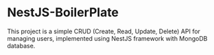 # NestJS-BoilerPlate
This project is a simple CRUD (Create, Read, Update, Delete) API for managing users, implemented using NestJS framework with MongoDB database.
